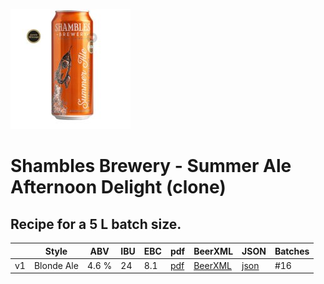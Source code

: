 ![logo](./Shambles_Brewery_Summer_Ale_Afternoon_Delight_clone.jpeg)

# Shambles Brewery - Summer Ale Afternoon Delight (clone)

## Recipe for a 5 L batch size.

|    | Style | ABV | IBU | EBC | pdf | BeerXML | JSON | Batches |
|----|-------|-----|-----|-----|-----|---------|------|---------|
| v1 | Blonde Ale | 4.6 % | 24  | 8.1 | [pdf](./Shambles_Brewery_Summer_Ale_Afternoon_Delight_clone.pdf) | [BeerXML](./Shambles_Brewery_Summer_Ale_Afternoon_Delight_clone.xml) | [json](./Shambles_Brewery_Summer_Ale_Afternoon_Delight_clone.json) | #16 |
